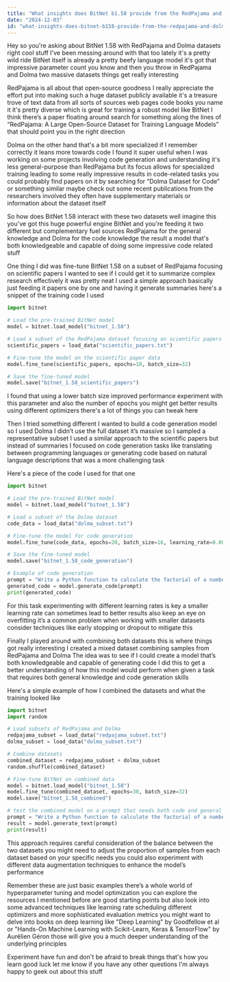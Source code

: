 ```yaml
---
title: "What insights does BitNet b1.58 provide from the RedPajama and Dolma datasets?"
date: "2024-12-03"
id: "what-insights-does-bitnet-b158-provide-from-the-redpajama-and-dolma-datasets"
---
```


Hey so you're asking about BitNet 1.58 with RedPajama and Dolma datasets right  cool stuff  I've been messing around with that too lately  it's a pretty wild ride  BitNet itself is already a pretty beefy language model  it's got that impressive parameter count you know  and then you throw in RedPajama and Dolma  two massive datasets  things get really interesting  

RedPajama is all about that open-source goodness  I really appreciate the effort put into making such a huge dataset publicly available  it's a treasure trove of text data from all sorts of sources  web pages code books you name it  it's pretty diverse which is great for training a robust model like BitNet  I think there’s a paper floating around  search for something along the lines of “RedPajama: A Large Open-Source Dataset for Training Language Models”  that should point you in the right direction

Dolma on the other hand  that's a bit more specialized  if I remember correctly it leans more towards code  I found it super useful when I was working on some projects involving code generation and understanding  it's less general-purpose than RedPajama but its focus allows for specialized training  leading to some really impressive results in code-related tasks  you could probably find papers on it by searching for “Dolma Dataset for Code” or something similar  maybe check out some recent publications from the researchers involved  they often have supplementary materials or information about the dataset itself


So how does BitNet 1.58 interact with these two datasets  well imagine this  you've got this huge powerful engine BitNet  and you're feeding it two different but complementary fuel sources RedPajama for the general knowledge and Dolma for the code knowledge  the result  a model that's both knowledgeable and capable of doing some impressive code related stuff


One thing I did was fine-tune BitNet 1.58 on a subset of RedPajama focusing on scientific papers  I wanted to see if I could get it to summarize complex research effectively  it was pretty neat  I used a simple approach basically just feeding it papers one by one and having it generate summaries  here's a snippet of the training code I used

```python
import bitnet

# Load the pre-trained BitNet model
model = bitnet.load_model("bitnet_1.58")

# Load a subset of the RedPajama dataset focusing on scientific papers (you'll need to preprocess this yourself)
scientific_papers = load_data("scientific_papers.txt")

# Fine-tune the model on the scientific paper data
model.fine_tune(scientific_papers, epochs=10, batch_size=32)

# Save the fine-tuned model
model.save("bitnet_1.58_scientific_papers")
```

I found that using a lower batch size improved performance  experiment with this parameter  and also the number of epochs  you might get better results using different optimizers  there's a lot of things you can tweak here


Then I tried something different  I wanted to build a code generation model  so I used Dolma  I didn’t use the full dataset  it’s massive  so I sampled a representative subset  I used a similar approach to the scientific papers  but instead of summaries  I focused on code generation tasks like translating between programming languages or generating code based on natural language descriptions  that was a more challenging task


Here's a piece of the code I used for that one

```python
import bitnet

# Load the pre-trained BitNet model
model = bitnet.load_model("bitnet_1.58")

# Load a subset of the Dolma dataset
code_data = load_data("dolma_subset.txt")

# Fine-tune the model for code generation
model.fine_tune(code_data, epochs=20, batch_size=16, learning_rate=0.001)

# Save the fine-tuned model
model.save("bitnet_1.58_code_generation")

# Example of code generation
prompt = "Write a Python function to calculate the factorial of a number"
generated_code = model.generate_code(prompt)
print(generated_code)
```


For this task  experimenting with different learning rates is key  a smaller learning rate can sometimes lead to better results  also keep an eye on overfitting  it’s a common problem when working with smaller datasets  consider techniques like early stopping or dropout to mitigate this


Finally  I played around with combining both datasets  this is where things got really interesting  I created a mixed dataset combining samples from RedPajama and Dolma   The idea was to see if I could create a model that’s both knowledgeable and capable of generating code  I did this to get a better understanding of how this model would perform  when given a task that requires both general knowledge and code generation skills


Here's a simple example of how I combined the datasets and what the training looked like


```python
import bitnet
import random

# Load subsets of RedPajama and Dolma
redpajama_subset = load_data("redpajama_subset.txt")
dolma_subset = load_data("dolma_subset.txt")

# Combine datasets
combined_dataset = redpajama_subset + dolma_subset
random.shuffle(combined_dataset)

# Fine-tune BitNet on combined data
model = bitnet.load_model("bitnet_1.58")
model.fine_tune(combined_dataset, epochs=30, batch_size=32)
model.save("bitnet_1.58_combined")

# test the combined model on a prompt that needs both code and general knowledge
prompt = "Write a Python function to calculate the factorial of a number and explain what it does"
result = model.generate_text(prompt)
print(result)
```


This approach requires careful consideration of the balance between the two datasets  you might need to adjust the proportion of samples from each dataset based on your specific needs  you could also experiment with different data augmentation techniques to enhance the model’s performance


Remember these are just basic examples  there’s a whole world of hyperparameter tuning and model optimization you can explore  the resources I mentioned before are good starting points  but also look into some advanced techniques like learning rate scheduling different optimizers  and more sophisticated evaluation metrics  you might want to delve into books on deep learning  like "Deep Learning" by Goodfellow et al  or "Hands-On Machine Learning with Scikit-Learn, Keras & TensorFlow" by Aurélien Géron  those will give you a much deeper understanding of the underlying principles


Experiment  have fun  and don't be afraid to break things  that's how you learn  good luck  let me know if you have any other questions  I'm always happy to geek out about this stuff
